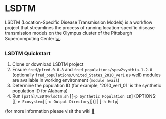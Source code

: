 # LSDTM #
LSDTM (Location-Specific Disease Transmission Models) is a workflow project that streamlines the process of running location-specific disease transmission models on the Olympus cluster of the Pittsburgh Supercomputing Center [:computer:](https://www.psc.edu/).

### LSDTM Quickstart ###
1. Clone or download LSDTM project
2. Ensure `fred/pfred-0.0.8` and `fred_populations/spew2synthia-1.2.0` (optionally `fred_populations/United_States_2010_ver1` as well) modules are available in working environment (`module avail`)
3. Determine the population ID (for example, '2010_ver1_01' is the synthetic population ID for Alabama)
4. Run `[path]/LSDTM/lsdtm.sh` [[`-p Synthetic Population ID`] (OPTIONS: [[`-e Ecosystem`] [`-o Output Directory`]])] | [`-h Help`]

(for more information please visit the wiki [:book:](https://github.com/midas-isg/LSDTM/wiki)

